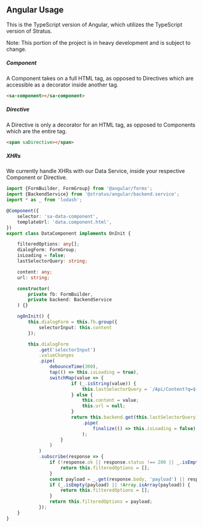 ## Angular Usage

This is the TypeScript version of Angular, which utilizes the TypeScript version of Stratus.

Note: This portion of the project is in heavy development and is subject to change.

##### Component

A Component takes on a full HTML tag, as opposed to Directives which are accessible as a decorator inside another tag.

```html
<sa-component></sa-component>
```

##### Directive

A Directive is only a decorator for an HTML tag, as opposed to Components which are the entire tag.

```html
<span saDirective></span>
```

##### XHRs

We currently handle XHRs with our Data Service, inside your respective Component or Directive.

```typescript
import {FormBuilder, FormGroup} from '@angular/forms';
import {BackendService} from '@stratus/angular/backend.service';
import * as _ from 'lodash';

@Component({
    selector: 'sa-data-component',
    templateUrl: 'data.component.html',
})
export class DataComponent implements OnInit {

    filteredOptions: any[];
    dialogForm: FormGroup;
    isLoading = false;
    lastSelectorQuery: string;

    content: any;
    url: string;

    constructor(
        private fb: FormBuilder,
        private backend: BackendService
    ) {}

    ngOnInit() {
        this.dialogForm = this.fb.group({
            selectorInput: this.content
        });

        this.dialogForm
            .get('selectorInput')
            .valueChanges
            .pipe(
                debounceTime(300),
                tap(() => this.isLoading = true),
                switchMap(value => {
                        if (_.isString(value)) {
                            this.lastSelectorQuery = `/Api/Content?q=${value}`;
                        } else {
                            this.content = value;
                            this.url = null;
                        }
                        return this.backend.get(this.lastSelectorQuery)
                            .pipe(
                                finalize(() => this.isLoading = false),
                            );
                    }
                )
            )
            .subscribe(response => {
                if (!response.ok || response.status !== 200 || _.isEmpty(response.body)) {
                    return this.filteredOptions = [];
                }
                const payload = _.get(response.body, 'payload') || response.body;
                if (_.isEmpty(payload) || !Array.isArray(payload)) {
                    return this.filteredOptions = [];
                }
                return this.filteredOptions = payload;
            });
    }
}
```
